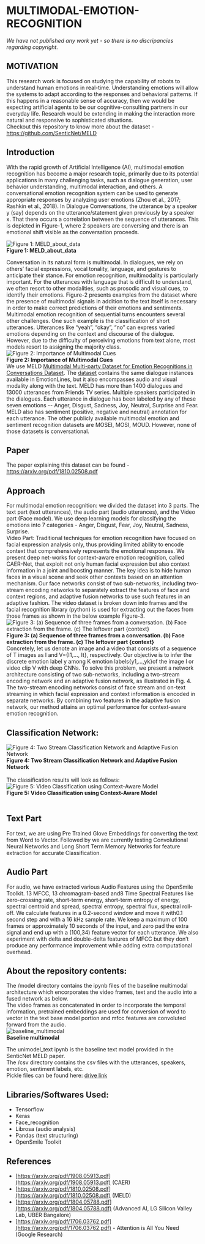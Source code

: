 # MULTIMODAL-EMOTION-RECOGNITION
*We have not published any work yet - so there is no discripancies regarding copyright.*  
## MOTIVATION
This research work is focused on studying the capability of robots to understand human emotions in real-time. Understanding emotions will allow the systems to adapt according to the responses and behavioral patterns. If this happens in a reasonable sense of accuracy, then we would be expecting artificial agents to be our cognitive-consulting partners in our everyday life. Research would be extending in making the interaction more natural and responsive to sophisticated situations.  
Checkout this repository to know more about the dataset - https://github.com/SenticNet/MELD  

## Introduction
With the rapid growth of Artificial Intelligence (AI), multimodal emotion recognition has become a major research topic, primarily due to its potential applications in many challenging tasks, such as dialogue generation, user behavior understanding, multimodal interaction, and others. A conversational emotion recognition system can be used to generate appropriate responses by analyzing user emotions (Zhou et al., 2017; Rashkin et al., 2018).
In Dialogue Conversations, the utterance by a speaker y (say) depends on the utterance/statement given previously by a speaker x. That there occurs a correlation between the sequence of utterances. This is depicted in Figure-1, where 2 speakers are conversing and there is an emotional shift visible as the conversation proceeds. <br>

![Figure 1: MELD_about_data](MELD.PNG) <br> **Figure 1: MELD_about_data** <br>


Conversation in its natural form is multimodal. In dialogues, we rely on others’ facial expressions, vocal tonality, language, and gestures to anticipate their stance. For emotion recognition, multimodality is particularly important. For the utterances with language that is difficult to understand, we often resort to other modalities, such as prosodic and visual cues, to identify their emotions. Figure-2 presents examples from the dataset where the presence of multimodal signals in addition to the text itself is necessary in order to make correct predictions of their emotions and sentiments. Multimodal emotion recognition of sequential turns encounters several other challenges. One such example is the classification of short utterances. Utterances like “yeah”, “okay”, “no” can express varied emotions depending on the context and discourse of the dialogue. However, due to the difficulty of perceiving emotions from text alone, most models resort to assigning the majority class. <br>
![Figure 2: Importance of Multimodal Cues](MELD_fig2.png) <br> **Figure 2: Importance of Multimodal Cues** <br>
We use MELD [Multimodal Multi-party Dataset for Emotion Recognitions in Conversations Dataset](https://arxiv.org/pdf/1810.02508.pdf). The [dataset](https://github.com/SenticNet/MELD) contains the same dialogue instances available in EmotionLines, but it also encompasses audio and visual modality along with the text. MELD has more than 1400 dialogues and 13000 utterances from Friends TV series. Multiple speakers participated in the dialogues. Each utterance in dialogue has been labeled by any of these seven emotions -- Anger, Disgust, Sadness, Joy, Neutral, Surprise and Fear. MELD also has sentiment (positive, negative and neutral) annotation for each utterance. The other publicly available multimodal emotion and sentiment recognition datasets are MOSEI, MOSI, MOUD. However, none of those datasets is conversational. <br>

## Paper 
The paper explaining this dataset can be found - https://arxiv.org/pdf/1810.02508.pdf

## Approach
For multimodal emotion recognition: we divided the dataset into 3 parts. The text part (text utterances), the audio part (audio utterances), and the Video part (Face model). We use deep learning models for classifying the emotions into 7 categories - Anger, Disgust, Fear, Joy, Neutral, Sadness, Surprise. <br>
Video Part:
Traditional techniques for emotion recognition have focused on facial expression analysis only, thus providing limited ability to encode context that comprehensively represents the emotional responses. We present deep net-works for context-aware emotion recognition, called CAER-Net, that exploit not only human facial expression but also context information in a joint and boosting manner. The key idea is to hide human faces in a visual scene and seek other contexts based on an attention mechanism. Our face networks consist of two sub-networks, including two-stream encoding networks to separately extract the features of face and context regions, and adaptive fusion networks to use such features in an adaptive fashion.
The video dataset is broken down into frames and the facial recognition library (python) is used for extracting out the faces from those frames as shown in the below example Figure-3. <br>
![Figure 3: (a) Sequence of three frames from a conversation. (b) Face extraction from the frame. (c) The leftover part {context}](MELD_fig3.png) <br> **Figure 3: (a) Sequence of three frames from a conversation. (b) Face extraction from the frame. (c) The leftover part {context}** <br>
Concretely, let us denote an image and a video that consists of a sequence of T images as I and V={I1,..., It}, respectively. Our objective is to infer the discrete emotion label y among K emotion labels{y1,...,yk}of the image I or video clip V with deep CNNs. To solve this problem, we present a network architecture consisting of two sub-networks, including a two-stream encoding network and an adaptive fusion network, as illustrated in Fig. 4. The two-stream encoding networks consist of face stream and on-text streaming in which facial expression and context information is encoded in separate networks. By combining two features in the adaptive fusion network, our method attains an optimal performance for context-aware emotion recognition.
<br>

## Classification Network:
![Figure 4: Two Stream Classification Network and Adaptive Fusion Network](MELD_fig4.png) <br> **Figure 4: Two Stream Classification Network and Adaptive Fusion Network** <br>
<br> 
The classification results will look as follows: <br>
![Figure 5: Video Classification using Context-Aware Model](MELD_fig5.gif) <br> **Figure 5: Video Classification using Context-Aware Model** <br>
<br>
## Text Part
For text, we are using Pre Trained Glove Embeddings for converting the text from Word to Vector. Followed by we are currently testing Convolutional Neural Networks and Long Short Term Memory Networks for feature extraction for accurate Classification.

## Audio Part
For audio, we have extracted various Audio Features using the OpenSmile Toolkit. 13 MFCC, 13 chromagram-based and8 Time Spectral Features like zero-crossing rate, short-term energy, short-term entropy of energy, spectral centroid and spread, spectral entropy, spectral flux, spectral roll-off. We calculate features in a 0.2-second window and move it with0.1 second step and with a 16 kHz sample rate. We keep a maximum of 100 frames or approximately 10 seconds of the input, and zero pad the extra signal and end up with a (100,34) feature vector for each utterance. We also experiment with delta and double-delta features of MFCC but they don’t produce any performance improvement while adding extra computational overhead.

## About the repository contents:
The /model directory contains the ipynb files of the baseline multimodal architecture which encorporates the video frames, text and the audio into a fused network as below.  
The video frames as concatenated in order to incorporate the temporal information, pretrained embeddings are used for conversion of word to vector in the text base model portion and mfcc features are convoluted forward from the audio.  
![baseline_multimodal](https://github.com/ankurbhatia24/MULTIMODAL-EMOTION-RECOGNITION/blob/master/Multimodal-architectures/baseline_model.png) <br> **Baseline multimodal** <br>

The unimodel_text ipynb is the baseline text model provided in the SenticNet MELD paper.    
The /csv directory contains the csv files with the utterances, speakers, emotion, sentiment labels, etc.<br>
Pickle files can be found here: [drive link](https://drive.google.com/drive/folders/12ASDScVn2cCmgs_XWerQVgu1A9nAViGO?usp=sharing)
  
## Libraries/Softwares Used:
* Tensorflow
* Keras
* Face_recognition
* Librosa (audio analysis)
* Pandas (text structuring)
* OpenSmile Toolkit

## References
* [https://arxiv.org/pdf/1908.05913.pdf](https://arxiv.org/pdf/1908.05913.pdf) (CAER)
* [https://arxiv.org/pdf/1810.02508.pdf](https://arxiv.org/pdf/1810.02508.pdf) (MELD)
* [https://arxiv.org/pdf/1804.05788.pdf](https://arxiv.org/pdf/1804.05788.pdf) (Advanced AI, LG Silicon Valley Lab, UBER Bangalore)
* [https://arxiv.org/pdf/1706.03762.pdf](https://arxiv.org/pdf/1706.03762.pdf) - Attention is All You Need (Google Research)
